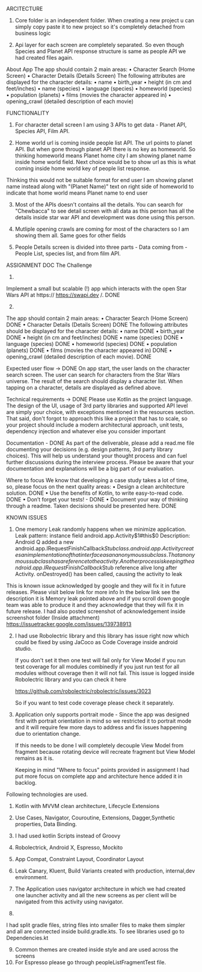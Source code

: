 ARCITECTURE
1. Core folder is an independent folder. When creating a new project u can simply copy paste it to new project so it's completely detached from business logic

2. Api layer for each screen are completely separated. So even though Species and Planet API response structure is same as people API we had created files again.




About App
The app should contain 2 main areas:
• Character Search (Home Screen)
• Character Details (Details Screen)
The following attributes are displayed for the character details:
• name
• birth_year
• height (in cm and feet/inches)
• name (species)
• language (species)
• homeworld (species)
• population (planets)
• films (movies the character appeared in)
• opening_crawl (detailed description of each movie)




FUNCTIONALITY
1. For character detail screen I am using 3 APIs to get data - Planet API, Species API, Film API.

2. Home world url is coming inside people list API. The url points to planet API. But when gone through planet API there is no key as homeworld.
 So thinking homeworld means Planet home city I am showing planet name inside home world field. Next choice would be to show url as this is what coming inside home world key of people list response.

Thinking this would not be suitable format for end user I am showing planet name instead along with "(Planet Name)" text on right side of homeworld to indicate that home world means Planet name to end user

3. Most of the APIs doesn't contains all the details. You can search for "Chewbacca" to see detail screen with all data as this person has all the details inside star war API and development was done using this person.

4. Mutliple opening crawls are coming for most of the characters so I am showing them all. Same goes for other fields

5. People Details screen is divided into three parts - Data coming from - People List, species list, and from film API.




ASSIGNMENT DOC
The Challenge

1.
Implement a small but scalable (!) app which interacts with the open Star Wars API at https://
https://swapi.dev /.
DONE

2.
The app should contain 2 main areas:
• Character Search (Home Screen) DONE
• Character Details (Details Screen) DONE
The following attributes should be displayed for the character details:
• name DONE
• birth_year DONE
• height (in cm and feet/inches) DONE
• name (species) DONE
• language (species) DONE
• homeworld (species) DONE
• population (planets) DONE
• films (movies the character appeared in) DONE
• opening_crawl (detailed description of each movie). DONE

Expected user flow -> DONE
On app start, the user lands on the character search screen.
The user can search for characters from the Star Wars universe. The result of the search should
display a character list.
When tapping on a character, details are displayed as defined above.


Technical requirements -> DONE
Please use Kotlin as the project language. The design of the UI, usage of 3rd party libraries and
supported API level are simply your choice, with exceptions mentioned in the resources section.
That said, don't forgot to approach this like a project that has to scale, so your project should
include a modern architectural approach, unit tests, dependency injection and whatever else
you consider important

Documentation - DONE
As part of the deliverable, please add a read.me file documenting your decisions (e.g. design
patterns, 3rd party library choices). This will help us understand your thought process and can
fuel further discussions during the interview process. Please be aware that your documentation
and explanations will be a big part of our evaluation.


Where to focus
We know that developing a case study takes a lot of time, so, please focus on the next quality
areas:
• Design a clean architecture solution. DONE
• Use the benefits of Kotlin, to write easy-to-read code. DONE
• Don’t forget your tests! - DONE
• Document your way of thinking through a readme. Taken decisions should
be presented here. DONE



KNOWN ISSUES
1. One memory Leak randomly happens when we minimize application.
Leak pattern: instance field android.app.Activity$1#this$0
    Description: Android Q added a new android.app.IRequestFinishCallback$Stub class. android.app.Activity creates an
    implementation of that interface as an anonymous subclass. That anonymous subclass has a reference to the activity.
    Another process is keeping the android.app.IRequestFinishCallback$Stub reference alive long after Activity.
    onDestroyed() has been called, causing the activity to leak

This is known issue acknowledged by google and they will fix it in future releases. Please visit below link for more info
In the below link see the description it is Memory leak pointed above and if you scroll down google team was able to produce it and they acknowledge
that they will fix it in future release. I had also posted screenshot of acknowledgement inside screenshot folder (Inside attachment)
https://issuetracker.google.com/issues/139738913


2. I had use Robolectric library and this library has issue right now which
   could be fixed by using JaCoco as Code Coverage inside android studio.

   If you don't set it then one test will fail only for View Model if you run test coverage for all modules combinedly if you just run test for all modules without coverage then it will not fail. This issue is logged inside Robolectric library and you can check it here

   https://github.com/robolectric/robolectric/issues/3023

   So if you want to test code coverage please check it separately.

3.  Application only supports portrait mode - Since the app was designed first with portrait orientation in mind so we restricted it to portrait mode and it will require few more days to address and fix issues happening due to orientation  change.

    If this needs to be done I will completely decouple View Model from fragment because rotating device will recreate fragment but View Model remains as it is.

    Keeping in mind "Where to focus" points provided in assignment I had put more focus on complete app and architecture hence added it in backlog.




Following technologies are used.
1. Kotlin with MVVM clean architecture, Lifecycle Extensions
2. Use Cases, Navigator, Couroutine, Extensions, Dagger,Synthetic properties, Data Binding.
3. I had used kotlin Scripts instead of Groovy
4. Robolectrick, Android X, Espresso, Mockito
5. App Compat, Constraint Layout, Coordinator Layout
6. Leak Canary, Kluent, Build Variants created with production, internal,dev environment.

7. The Application uses navigator architecture in which we had created one launcher activity and all the new screens as per client will be navigated from this activity using navigator.

8.
I had split gradle files, string files into smaller files to make them
simpler and all are connected inside build.gradle.kts. To see libraries
 used go to Dependencies.kt

9. Common themes are created inside style and are used across the screens
10. For Espresso please go through peopleListFragmentTest file.




